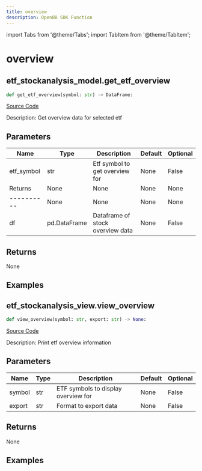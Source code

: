 ```yaml
---
title: overview
description: OpenBB SDK Function
---
```


import Tabs from '@theme/Tabs';
import TabItem from '@theme/TabItem';

# overview

<Tabs>
<TabItem value="model" label="Model" default>

## etf_stockanalysis_model.get_etf_overview

```python title='openbb_terminal/etf/stockanalysis_model.py'
def get_etf_overview(symbol: str) -> DataFrame:
```
[Source Code](https://github.com/OpenBB-finance/OpenBBTerminal/tree/main/openbb_terminal/etf/stockanalysis_model.py#L50)

Description: Get overview data for selected etf

## Parameters

| Name | Type | Description | Default | Optional |
| ---- | ---- | ----------- | ------- | -------- |
| etf_symbol | str | Etf symbol to get overview for | None | False |
| Returns | None | None | None | None |
| ---------- | None | None | None | None |
| df | pd.DataFrame | Dataframe of stock overview data | None | False |

## Returns

None

## Examples



</TabItem>
<TabItem value="view" label="View">

## etf_stockanalysis_view.view_overview

```python title='openbb_terminal/etf/stockanalysis_view.py'
def view_overview(symbol: str, export: str) -> None:
```
[Source Code](https://github.com/OpenBB-finance/OpenBBTerminal/tree/main/openbb_terminal/etf/stockanalysis_view.py#L17)

Description: Print etf overview information

## Parameters

| Name | Type | Description | Default | Optional |
| ---- | ---- | ----------- | ------- | -------- |
| symbol | str | ETF symbols to display overview for | None | False |
| export | str | Format to export data | None | False |

## Returns

None

## Examples



</TabItem>
</Tabs>